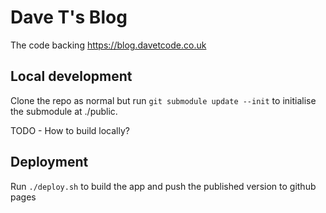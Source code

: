 # Dave T's Blog

The code backing https://blog.davetcode.co.uk

## Local development

Clone the repo as normal but run `git submodule update --init` to initialise the submodule at ./public.

TODO - How to build locally?

## Deployment

Run `./deploy.sh` to build the app and push the published version to github pages
